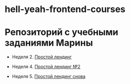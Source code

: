 # hell-yeah-frontend-courses
# Репозиторий с учебными заданиями Марины

* Неделя 2. [Простой лендинг](https://github.com/keda1725/hell-yeah-frontend-courses/tree/master/week2)

* Неделя 4. [Простой лендинг №2](https://github.com/keda1725/hell-yeah-frontend-courses/tree/master/week4)

* Неделя 5. [Простой лендинг снова](https://github.com/keda1725/hell-yeah-frontend-courses/tree/master/week5)
